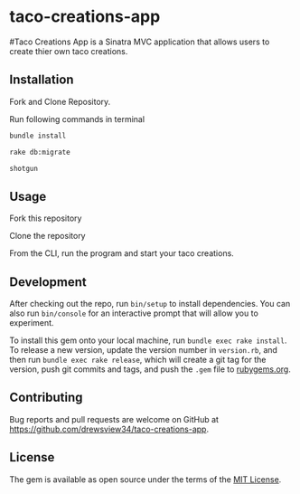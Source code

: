 # taco-creations-app

#Taco Creations App is a Sinatra MVC application that allows users to create thier own taco creations.

## Installation

Fork and Clone Repository.

Run following commands in terminal

```zsh
bundle install
```

```zsh
rake db:migrate
```


```zsh
shotgun
```

## Usage

Fork this repository

Clone the repository

From the CLI, run the program and start your taco creations.

## Development

After checking out the repo, run `bin/setup` to install dependencies. You can also run `bin/console` for an interactive prompt that will allow you to experiment.

To install this gem onto your local machine, run `bundle exec rake install`. To release a new version, update the version number in `version.rb`, and then run `bundle exec rake release`, which will create a git tag for the version, push git commits and tags, and push the `.gem` file to [rubygems.org](https://rubygems.org).

## Contributing

Bug reports and pull requests are welcome on GitHub at https://github.com/drewsview34/taco-creations-app.


## License

The gem is available as open source under the terms of the [MIT License](https://opensource.org/licenses/MIT).



